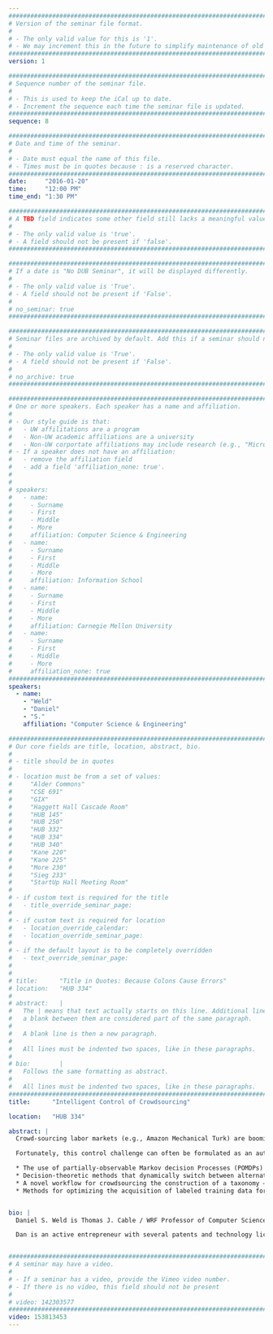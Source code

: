 ```yaml
---
################################################################################
# Version of the seminar file format.
#
# - The only valid value for this is '1'.
# - We may increment this in the future to simplify maintenance of old seminars.
################################################################################
version: 1

################################################################################
# Sequence number of the seminar file.
#
# - This is used to keep the iCal up to date.
# - Increment the sequence each time the seminar file is updated.
################################################################################
sequence: 8

################################################################################
# Date and time of the seminar.
#
# - Date must equal the name of this file.
# - Times must be in quotes because : is a reserved character.
################################################################################
date:     "2016-01-20"
time:     "12:00 PM"
time_end: "1:30 PM"

################################################################################
# A TBD field indicates some other field still lacks a meaningful value.
#
# - The only valid value is 'true'.
# - A field should not be present if 'false'.
################################################################################

################################################################################
# If a date is "No DUB Seminar", it will be displayed differently.
#
# - The only valid value is 'True'.
# - A field should not be present if 'False'.
#
# no_seminar: true
################################################################################

################################################################################
# Seminar files are archived by default. Add this if a seminar should not be.
#
# - The only valid value is 'True'.
# - A field should not be present if 'False'.
#
# no_archive: true
################################################################################

################################################################################
# One or more speakers. Each speaker has a name and affiliation.
#
# - Our style guide is that:
#   - UW affilitations are a program
#   - Non-UW academic affiliations are a university
#   - Non-UW corportate affiliations may include research (e.g., "Microsoft Research")
# - If a speaker does not have an affiliation:
#   - remove the affiliation field
#   - add a field 'affiliation_none: true'.
#
#
# speakers:
#   - name: 
#     - Surname
#     - First
#     - Middle
#     - More
#     affiliation: Computer Science & Engineering 
#   - name: 
#     - Surname
#     - First
#     - Middle
#     - More
#     affiliation: Information School 
#   - name: 
#     - Surname
#     - First
#     - Middle
#     - More
#     affiliation: Carnegie Mellon University 
#   - name:
#     - Surname
#     - First
#     - Middle
#     - More
#     affiliation_none: true
################################################################################
speakers:
  - name:
    - "Weld"
    - "Daniel"
    - "S."
    affiliation: "Computer Science & Engineering"

################################################################################
# Our core fields are title, location, abstract, bio.
#
# - title should be in quotes
#
# - location must be from a set of values:
#     "Alder Commons"
#     "CSE 691"
#     "GIX"
#     "Haggett Hall Cascade Room"
#     "HUB 145"
#     "HUB 250"
#     "HUB 332"
#     "HUB 334"
#     "HUB 340"
#     "Kane 220"
#     "Kane 225"
#     "More 230"
#     "Sieg 233"
#     "StartUp Hall Meeting Room"
#
# - if custom text is required for the title
#   - title_override_seminar_page:
#
# - if custom text is required for location
#   - location_override_calendar:
#   - location_override_seminar_page:
#
# - if the default layout is to be completely overridden
#   - text_override_seminar_page:
#
#
# title:      "Title in Quotes: Because Colons Cause Errors"
# location:   "HUB 334"
#
# abstract:   |
#   The | means that text actually starts on this line. Additional lines without
#   a blank between them are considered part of the same paragraph.
#
#   A blank line is then a new paragraph.
#
#   All lines must be indented two spaces, like in these paragraphs.
#
# bio:        |
#   Follows the same formatting as abstract.
#
#   All lines must be indented two spaces, like in these paragraphs.
################################################################################
title:      "Intelligent Control of Crowdsourcing"

location:   "HUB 334"

abstract: |
  Crowd-sourcing labor markets (e.g., Amazon Mechanical Turk) are booming, because they enable rapid construction of complex workflows that seamlessly mix human computation with computer automation. Example applications range from photo tagging to audio-visual transcription and interlingual translation. Similarly, workflows on citizen science sites (e.g. GalaxyZoo) have allowed ordinary people to pool their effort and make interesting discoveries. Unfortunately, constructing a good workflow is difficult, because the quality of the work performed by humans is highly variable. Typically, a task designer will experiment with several alternative workflows to accomplish a task, varying the amount of redundant labor, until she devises a control strategy that delivers acceptable performance.

  Fortunately, this control challenge can often be formulated as an automated planning problem ripe for algorithms from the probabilistic planning and reinforcement learning literature. I describe our recent work on the decision-theoretic control of crowd sourcing and suggest open problems for future research. In particular, I discuss:

  * The use of partially-observable Markov decision Processes (POMDPs) to control voting on binary-choice questions and iterative improvement workflows.
  * Decision-theoretic methods that dynamically switch between alternative workflows in a way that improves on traditional (static) A-B testing.
  * A novel workflow for crowdsourcing the construction of a taxonomy — a challenging problem since it demands a global perspective of the input data when no one worker sees more than a tiny fraction.
  * Methods for optimizing the acquisition of labeled training data for use in machine learning applications; this an important special case, since data annotation is often crowd-sourced.


bio: |
  Daniel S. Weld is Thomas J. Cable / WRF Professor of Computer Science & Engineering at the University of Washington and an Entrepreneurial Faculty Fellow. After formative education at Phillips Academy, he received bachelor's degrees in both CS and Biochemistry at Yale University in 1982. He landed a Ph.D. from the MIT Artificial Intelligence Lab in 1988, received a Presidential Young Investigator's award in 1989, an Office of Naval Research Young Investigator's award in 1990, was named AAAI Fellow in 1999 and deemed ACM Fellow in 2005. Dan was a founding editor for the Journal of AI Research, was area editor for the Journal of the ACM, guest editor for Computational Intelligence and Artificial Intelligence, and was Program Chair for AAAI-96. Dan has published two books and scads of technical papers.

  Dan is an active entrepreneur with several patents and technology licenses. He co-founded Netbot Incorporated, creator of Jango Shopping Search (acquired by Excite), AdRelevance, a monitoring service for internet advertising, (acquired by Media Metrix), Nimble Technology, a data integration company (acquired by Actuate). Dan is a Venture Partner at the Madrona Venture Group, and a member of the Technical Advisory Boards for the Allen Institute for Artificial Intelligence, Context Relevant, Spare5, and Madrona.


################################################################################
# A seminar may have a video.
#
# - If a seminar has a video, provide the Vimeo video number.
# - If there is no video, this field should not be present
#
# video: 142303577
################################################################################
video: 153813453
---
```

